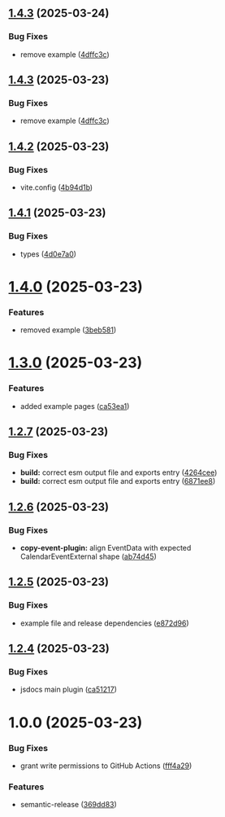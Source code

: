## [1.4.3](https://github.com/starredev/schedule-x-plugins/compare/v1.4.2...v1.4.3) (2025-03-24)


### Bug Fixes

* remove example ([4dffc3c](https://github.com/starredev/schedule-x-plugins/commit/4dffc3c11f0d0bed029cd0b70232f4d66dfa461a))

## [1.4.3](https://github.com/starredev/schedule-x-plugins/compare/v1.4.2...v1.4.3) (2025-03-23)


### Bug Fixes

* remove example ([4dffc3c](https://github.com/starredev/schedule-x-plugins/commit/4dffc3c11f0d0bed029cd0b70232f4d66dfa461a))

## [1.4.2](https://github.com/starredev/schedule-x-plugins/compare/v1.4.1...v1.4.2) (2025-03-23)


### Bug Fixes

* vite.config ([4b94d1b](https://github.com/starredev/schedule-x-plugins/commit/4b94d1b71b78db35ae730b333fd8e6bb69e35834))

## [1.4.1](https://github.com/starredev/schedule-x-plugins/compare/v1.4.0...v1.4.1) (2025-03-23)


### Bug Fixes

* types ([4d0e7a0](https://github.com/starredev/schedule-x-plugins/commit/4d0e7a0948ee3e4fb92f394c8bb05018515d3b58))

# [1.4.0](https://github.com/starredev/schedule-x-plugins/compare/v1.3.0...v1.4.0) (2025-03-23)


### Features

* removed example ([3beb581](https://github.com/starredev/schedule-x-plugins/commit/3beb581a6d22afc1a45e2dfaa412b800a1482d91))

# [1.3.0](https://github.com/starredev/schedule-x-plugins/compare/v1.2.7...v1.3.0) (2025-03-23)


### Features

* added example pages ([ca53ea1](https://github.com/starredev/schedule-x-plugins/commit/ca53ea18f929cfbccd43388b63a0805c06cc2c76))

## [1.2.7](https://github.com/starredev/schedule-x-plugins/compare/v1.2.6...v1.2.7) (2025-03-23)


### Bug Fixes

* **build:** correct esm output file and exports entry ([4264cee](https://github.com/starredev/schedule-x-plugins/commit/4264ceefc9b2be2ea4fd43b0f4f7f71bb785f0b6))
* **build:** correct esm output file and exports entry ([6871ee8](https://github.com/starredev/schedule-x-plugins/commit/6871ee853e2be3830a8fdbb1a184cfc116ca1b0c))

## [1.2.6](https://github.com/starredev/schedule-x-plugins/compare/v1.2.5...v1.2.6) (2025-03-23)


### Bug Fixes

* **copy-event-plugin:** align EventData with expected CalendarEventExternal shape ([ab74d45](https://github.com/starredev/schedule-x-plugins/commit/ab74d45f6aa4ce415a95dc516e118fdd3225578c))

## [1.2.5](https://github.com/starredev/schedule-x-plugins/compare/v1.2.4...v1.2.5) (2025-03-23)


### Bug Fixes

* example file and release dependencies ([e872d96](https://github.com/starredev/schedule-x-plugins/commit/e872d96a5b2acf19ca391401a2e40a9796ed3df8))

## [1.2.4](https://github.com/starredev/schedule-x-plugins/compare/v1.2.3...v1.2.4) (2025-03-23)


### Bug Fixes

* jsdocs main plugin ([ca51217](https://github.com/starredev/schedule-x-plugins/commit/ca512174de7107fa9091e1ce7e3dc35c2755f843))

# 1.0.0 (2025-03-23)


### Bug Fixes

* grant write permissions to GitHub Actions ([fff4a29](https://github.com/starredev/schedule-x-plugins/commit/fff4a29834ec27f4241d7aab6b040d96fe69a24a))


### Features

* semantic-release ([369dd83](https://github.com/starredev/schedule-x-plugins/commit/369dd83f9e6847708ba292fddbdb6be87982eafe))
